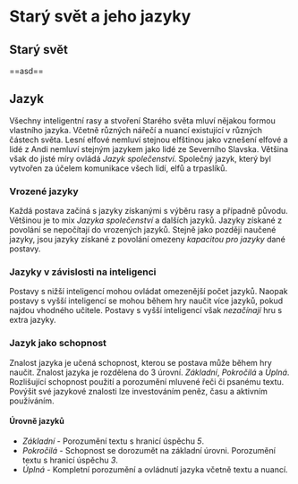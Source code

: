 # Starý svět a jeho jazyky

## Starý svět

==asd==

## Jazyk

Všechny inteligentní rasy a stvoření Starého světa mluví nějakou formou vlastního jazyka. Včetně různých nářečí a nuancí existující v různých částech světa. Lesní elfové nemluví stejnou elfštinou jako vznešení elfové a lidé z Andi nemluví stejným jazykem jako lidé ze Severního Slavska. Většina však do jisté míry ovládá *Jazyk společenství*. Společný jazyk, který byl vytvořen za účelem komunikace všech lidí, elfů a trpaslíků.

### Vrozené jazyky

Každá postava začíná s jazyky získanými s výběru rasy a případně původu. Většinou je to mix *Jazyka společenství* a dalších jazyků. Jazyky získané z povolání se nepočítají do vrozených jazyků. Stejně jako později naučené jazyky, jsou jazyky získané z povolání omezeny *kapacitou pro jazyky* dané postavy.

### Jazyky v závislosti na inteligenci

Postavy s nižší inteligencí mohou ovládat omezenější počet jazyků. Naopak postavy s vyšší inteligencí se mohou během hry naučit více jazyků, pokud najdou vhodného učitele. Postavy s vyšší inteligencí však *nezačínají* hru s extra jazyky.

### Jazyk jako schopnost

Znalost jazyka je učená schopnost, kterou se postava může během hry naučit. Znalost jazyka je rozdělena do 3 úrovní. *Základní*, *Pokročilá* a *Úplná*. Rozlišující schopnost použití a porozumění mluvené řeči či psanému textu. Povýšit své jazykové znalosti lze investováním peněz, času a aktivním používáním. 

#### Úrovně jazyků

- *Základní* - Porozumění textu s hranicí úspěchu *5*.
- *Pokročilá* - Schopnost se dorozumět na základní úrovni. Porozumění textu s hranicí úspěchu *3*.
- *Úplná* - Kompletní porozumění a ovládnutí jazyka včetně textu a nuancí.

